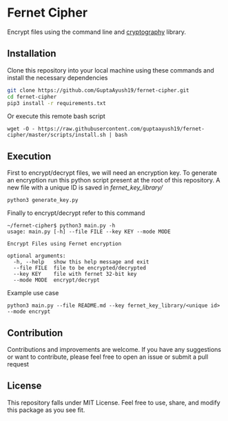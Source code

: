 # Fernet Cipher
Encrypt files using the command line and [cryptography](https://pypi.org/project/cryptography/) library.

## Installation
Clone this repository into your local machine using these commands and install the necessary dependencies
```bash
git clone https://github.com/GuptaAyush19/fernet-cipher.git
cd fernet-cipher
pip3 install -r requirements.txt
```
Or execute this remote bash script
```
wget -O - https://raw.githubusercontent.com/guptaayush19/fernet-cipher/master/scripts/install.sh | bash
```

## Execution
First to encrypt/decrypt files, we will need an encryption key. To generate an encryption run this python script present at the root of this repository. A new file with a unique ID is saved in *fernet_key_library/*
```
python3 generate_key.py
```
Finally to encrypt/decrypt refer to this command
```
~/fernet-cipher$ python3 main.py -h
usage: main.py [-h] --file FILE --key KEY --mode MODE

Encrypt Files using Fernet encryption

optional arguments:
  -h, --help   show this help message and exit
  --file FILE  file to be encrypted/decrypted
  --key KEY    file with fernet 32-bit key
  --mode MODE  encrypt/decrypt
```
Example use case
```
python3 main.py --file README.md --key fernet_key_library/<unique id> --mode encrypt
```

## Contribution
Contributions and improvements are welcome. If you have any suggestions or want to contribute, please feel free to open an issue or submit a pull request

## License
This repository falls under MIT License. Feel free to use, share, and modify this package as you see fit.
